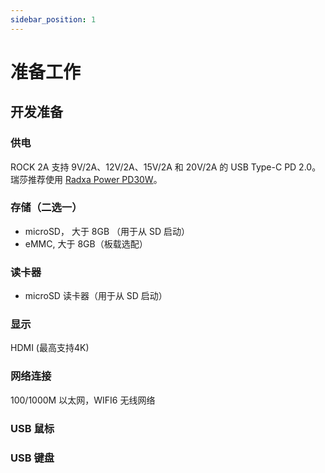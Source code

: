 ```yaml
---
sidebar_position: 1
---
```


# 准备工作

## 开发准备

<Tabs queryString="target">

<TabItem value="necessary item" label="必要项">

### 供电

ROCK 2A 支持 9V/2A、12V/2A、15V/2A 和 20V/2A 的 USB Type-C PD 2.0。瑞莎推荐使用 [Radxa Power PD30W](../../../../accessories/pd_30w)。

### 存储（二选一）

- microSD， 大于 8GB （用于从 SD 启动）
- eMMC, 大于 8GB（板载选配）

### 读卡器

- microSD 读卡器（用于从 SD 启动）

</TabItem>

<TabItem value="non essential" label="非必要项">

### 显示

HDMI (最高支持4K)

### 网络连接

100/1000M 以太网，WIFI6 无线网络

### USB 鼠标

### USB 键盘

</TabItem>

</Tabs>
